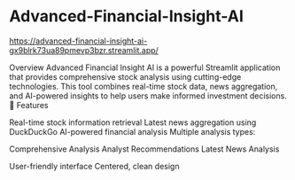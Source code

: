 # Advanced-Financial-Insight-AI
https://advanced-financial-insight-ai-gx9blrk73ua89pmevp3bzr.streamlit.app/


Overview
Advanced Financial Insight AI is a powerful Streamlit application that provides comprehensive stock analysis using cutting-edge technologies. This tool combines real-time stock data, news aggregation, and AI-powered insights to help users make informed investment decisions.
🌟 Features

Real-time stock information retrieval
Latest news aggregation using DuckDuckGo
AI-powered financial analysis
Multiple analysis types:

Comprehensive Analysis
Analyst Recommendations
Latest News Analysis


User-friendly interface
Centered, clean design
